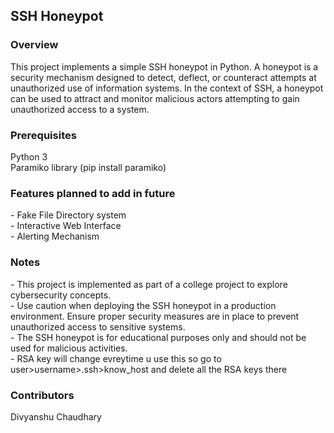 <h2>SSH Honeypot</h2>
<h3>Overview</h3>
This project implements a simple SSH honeypot in Python. A honeypot is a security mechanism designed to detect, deflect, or counteract attempts at unauthorized use of information systems. In the context of SSH, a honeypot can be used to attract and monitor malicious actors attempting to gain unauthorized access to a system.  

<h3>Prerequisites</h3>
Python 3  <br />
Paramiko library (pip install paramiko)  

<h3>Features planned to add in future</h3>
- Fake File Directory system <br />
- Interactive Web Interface <br />
- Alerting Mechanism <br />


<h3>Notes </h3>   
- This project is implemented as part of a college project to explore cybersecurity concepts. <br />
- Use caution when deploying the SSH honeypot in a production environment. Ensure proper security measures are in place to prevent unauthorized access to   
 sensitive systems. <br />
- The SSH honeypot is for educational purposes only and should not be used for malicious activities.<br /> 
- RSA key will change evreytime u use this so go to user>username>.ssh>know_host and delete all the RSA keys there <br /> 

<h3>Contributors</h3>  
Divyanshu Chaudhary


